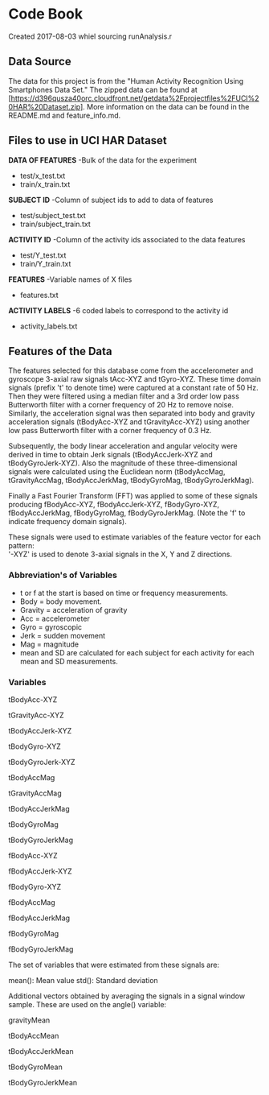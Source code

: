 # Code Book 
Created 2017-08-03 whiel sourcing runAnalysis.r

## Data Source
The data for this project is from the "Human Activity Recognition Using Smartphones Data Set." The zipped data can be found at [https://d396qusza40orc.cloudfront.net/getdata%2Fprojectfiles%2FUCI%20HAR%20Dataset.zip]. More information on the data can be found in the README.md and feature_info.md. 


## Files to use in UCI HAR Dataset
**DATA OF FEATURES** \-Bulk of the data for the experiment
* test/x_test.txt
* train/x_train.txt

**SUBJECT ID** \-Column of subject ids to add to data of features
* test/subject_test.txt
* train/subject_train.txt

**ACTIVITY ID** \-Column of the activity ids associated to the data features
* test/Y_test.txt
* train/Y_train.txt

**FEATURES**  \-Variable names of X files
* features.txt

**ACTIVITY LABELS** \-6 coded labels to correspond to the activity id
* activity_labels.txt 

## Features of the Data 
The features selected for this database come from the accelerometer and gyroscope 3-axial raw signals tAcc-XYZ and tGyro-XYZ. These time domain signals (prefix 't' to denote time) were captured at a constant rate of 50 Hz. Then they were filtered using a median filter and a 3rd order low pass Butterworth filter with a corner frequency of 20 Hz to remove noise. Similarly, the acceleration signal was then separated into body and gravity acceleration signals (tBodyAcc-XYZ and tGravityAcc-XYZ) using another low pass Butterworth filter with a corner frequency of 0.3 Hz. 

Subsequently, the body linear acceleration and angular velocity were derived in time to obtain Jerk signals (tBodyAccJerk-XYZ and tBodyGyroJerk-XYZ). Also the magnitude of these three-dimensional signals were calculated using the Euclidean norm (tBodyAccMag, tGravityAccMag, tBodyAccJerkMag, tBodyGyroMag, tBodyGyroJerkMag). 

Finally a Fast Fourier Transform (FFT) was applied to some of these signals producing fBodyAcc-XYZ, fBodyAccJerk-XYZ, fBodyGyro-XYZ, fBodyAccJerkMag, fBodyGyroMag, fBodyGyroJerkMag. (Note the 'f' to indicate frequency domain signals). 

These signals were used to estimate variables of the feature vector for each pattern:  
'-XYZ' is used to denote 3-axial signals in the X, Y and Z directions.

### Abbreviation's of Variables
* t or f at the start is based on time or frequency measurements.
* Body = body movement.
* Gravity = acceleration of gravity
* Acc = accelerometer 
* Gyro = gyroscopic 
* Jerk = sudden movement 
* Mag = magnitude 
* mean and SD are calculated for each subject for each activity for each mean and SD measurements.

### Variables
tBodyAcc-XYZ

tGravityAcc-XYZ

tBodyAccJerk-XYZ

tBodyGyro-XYZ

tBodyGyroJerk-XYZ

tBodyAccMag

tGravityAccMag

tBodyAccJerkMag

tBodyGyroMag

tBodyGyroJerkMag

fBodyAcc-XYZ

fBodyAccJerk-XYZ

fBodyGyro-XYZ

fBodyAccMag

fBodyAccJerkMag

fBodyGyroMag

fBodyGyroJerkMag

The set of variables that were estimated from these signals are: 

mean(): Mean value
std(): Standard deviation

Additional vectors obtained by averaging the signals in a signal window sample. These are used on the angle() variable:

gravityMean

tBodyAccMean

tBodyAccJerkMean

tBodyGyroMean

tBodyGyroJerkMean
